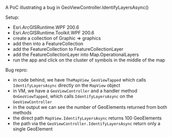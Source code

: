 A PoC illustrating a bug in GeoViewController.IdentifyLayersAsync()

Setup:
- Esri.ArcGISRuntime.WPF 200.6
- Esri.ArcGISRuntime.Toolkit.WPF 200.6
- create a collection of Graphic => graphics
- add then into a FeatureCollection
- add the FeatureCollection to FeatureCollectionLayer
- add the FeatureCollectionLayer into Map.OperationalLayers
- run the app and click on the cluster of symbols in the middle of the map

Bug repro:
- in code behind, we have `TheMapView_GeoViewTapped` which calls `IdentifyLayersAsync` directly on the `MapView` object
- in VM, we have a `GeoViewController` and a handler method `OnGeoViewTapped`, which calls `IdentifyLayersAsync` on the `GeoViewController`
- in the output we can see the number of GeoElements returned from both methods
- the direct path `MapView.IdentifyLayersAsync` returns 100 GeoElements
- the path via the `GeoViewController.IdentifyLayersAsync` return only a single GeoElement
